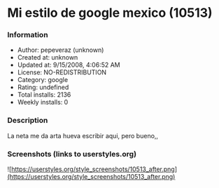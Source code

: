 # Mi estilo de google mexico (10513)

### Information
- Author: pepeveraz (unknown)
- Created at: unknown
- Updated at: 9/15/2008, 4:06:52 AM
- License: NO-REDISTRIBUTION
- Category: google
- Rating: undefined
- Total installs: 2136
- Weekly installs: 0


### Description
La neta me da arta hueva escribir aqui, pero bueno,,


### Screenshots (links to userstyles.org)
![https://userstyles.org/style_screenshots/10513_after.png](https://userstyles.org/style_screenshots/10513_after.png)


